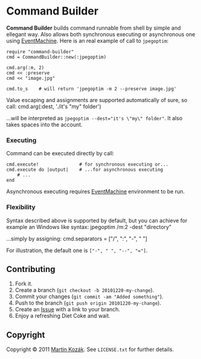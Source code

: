 Command Builder
===============

**Command Builder** builds command runnable from shell by simple and 
ellegant way. Also allows both synchronous executing or asynchronous 
one using [EventMachine][1]. Here is an real example of call 
to `jpegoptim`:

    require "command-builder"
    cmd = CommandBuilder::new(:jpegoptim)
    
    cmd.arg(:m, 2)
    cmd << :preserve
    cmd << "image.jpg"
    
    cmd.to_s    # will return 'jpegoptim -m 2 --preserve image.jpg'
    
Value escaping and assignments are supported automatically of sure, 
so call:
    cmd.arg(:dest, './it\'s "my" folder')
    
…will be interpreted as `jpegoptim --dest="it's \"my\" folder"`. It also
takes spaces into the account.

### Executing

Command can be executed directly by call:

    cmd.execute!               # for synchronous executing or...
    cmd.execute do |output|    # ...for asynchronous executing
        # ...
    end
    
Asynchronous executing requires [EventMachine][1] environment to be run.
    

### Flexibility

Syntax described above is supported by default, but you can achieve for
example an Windows like syntax:
    jpegoptim /m:2 -dest "directory"
    
…simply by assigning:
    cmd.separators = ["/", ":", "-", " "]
    
For illustration, the default one is `["-", " ", "--", "="]`.

    
Contributing
------------

1. Fork it.
2. Create a branch (`git checkout -b 20101220-my-change`).
3. Commit your changes (`git commit -am "Added something"`).
4. Push to the branch (`git push origin 20101220-my-change`).
5. Create an [Issue][2] with a link to your branch.
6. Enjoy a refreshing Diet Coke and wait.


Copyright
---------

Copyright &copy; 2011 [Martin Kozák][3]. See `LICENSE.txt` for
further details.

[1]: http://rubyeventmachine.com/
[2]: http://github.com/martinkozak/command-builder/issues
[3]: http://www.martinkozak.net/
